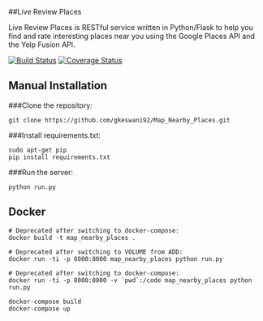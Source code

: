 ##Live Review Places

Live Review Places is RESTful service written in Python/Flask to help you find and rate interesting places near you using the Google Places API and the Yelp Fusion API.

[![Build Status](https://travis-ci.org/gkeswani92/Live_Review_Places.svg?branch=master)](https://travis-ci.org/gkeswani92/Live_Review_Places) [![Coverage Status](https://coveralls.io/repos/github/gkeswani92/Map_Nearby_Places/badge.svg)](https://coveralls.io/github/gkeswani92/Map_Nearby_Places)

## Manual Installation

###Clone the repository: 
``` 
git clone https://github.com/gkeswani92/Map_Nearby_Places.git 
```

###Install requirements.txt: 
``` 
sudo apt-get pip
pip install requirements.txt 
```

###Run the server: 
```
python run.py
```

## Docker
```
# Deprecated after switching to docker-compose:
docker build -t map_nearby_places .

# Deprecated after switching to VOLUME from ADD: 
docker run -ti -p 8000:8000 map_nearby_places python run.py

# Deprecated after switching to docker-compose:
docker run -ti -p 8000:8000 -v `pwd`:/code map_nearby_places python run.py

docker-compose build
docker-compose up
```
